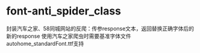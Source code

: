 # font-anti_spider_class
封装汽车之家、58同城网站的反爬：传参response文本，返回替换正确字体后的新的response
使用汽车之家爬虫时需要基准字体文件autohome_standardFont.ttf支持
